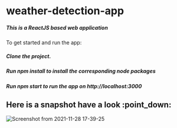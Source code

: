 # weather-detection-app
<h5> This is a ReactJS based web application </h5>
</h2> To get started and run the app:</h2>

<h5> Clone the project.</h5>
<h5> Run npm install to install the corresponding node packages </h5>
<h5> Run npm start to run the app on http://localhost:3000 </h5>

<h2>Here is a snapshot have a look :point_down:	</h2>

![Screenshot from 2021-11-28 17-39-25](https://user-images.githubusercontent.com/59443454/143767705-a88c6fd6-0437-4e3e-abd1-89b531e010f1.png)
